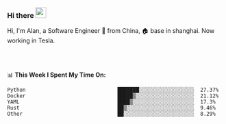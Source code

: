 ### Hi there <img src="https://media.giphy.com/media/hvRJCLFzcasrR4ia7z/giphy.gif" width="25px">

<!-- ![visitors](https://visitor-badge.glitch.me/badge?page_id=dislfyer.dislfyer) -->

Hi, I'm Alan, a Software Engineer 🚀 from China, 🏠 base in shanghai. Now working in Tesla.

<br/>
<br/>

📊 **This Week I Spent My Time On:**


<!--START_SECTION:waka-->

```text
Python                              ███████░░░░░░░░░░░░░░░░░░  27.37%
Docker                              █████▒░░░░░░░░░░░░░░░░░░░  21.12%
YAML                                ████▒░░░░░░░░░░░░░░░░░░░░  17.3%
Rust                                ██▒░░░░░░░░░░░░░░░░░░░░░░  9.46%
Other                               ██░░░░░░░░░░░░░░░░░░░░░░░  8.29%
```

<!--END_SECTION:waka-->

<!--
**About Me:**
 -->

